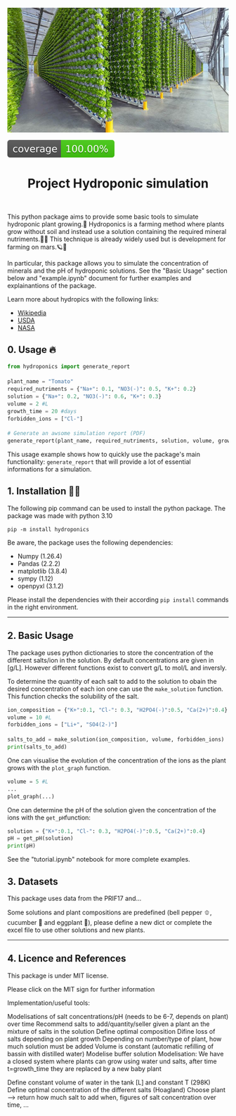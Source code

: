 ![Project Logo](assets/hydroponics_illustration.jpg)

![Coverage Status](assets/coverage-badge.svg)

<h1 align="center">
Project Hydroponic simulation
</h1>

<br>

This python package aims to provide some basic tools to simulate hydroponic plant growing.🌱 Hydroponics is a farming method where plants grow without soil and instead use a solution containing the required mineral nutriments.👨‍🌾 This technique is already widely used but is development for farming on mars.🪐🚀

In particular, this package allows you to simulate the concentration of minerals and the pH of hydroponic solutions.
See the "Basic Usage" section below and "example.ipynb" document for further examples and explainantions of the package.

Learn more about hydropics with the following links: 
 - [Wikipedia](https://en.wikipedia.org/wiki/Hydroponics#:~:text=Hydroponics%20is%20a%20type%20of,solutions%20in%20an%20artificial%20environment)
 - [USDA](https://www.nal.usda.gov/farms-and-agricultural-production-systems/hydroponics)
 - [NASA](https://www.nasa.gov/science-research/nasa-plant-researchers-explore-question-of-deep-space-food-crops/)



## 0. Usage 🔥

```python
from hydroponics import generate_report

plant_name = "Tomato"
required_nutriments = {"Na+": 0.1, "NO3(-)": 0.5, "K+": 0.2}
solution = {"Na+": 0.2, "NO3(-)": 0.6, "K+": 0.3}
volume = 2 #L
growth_time = 20 #days
forbidden_ions = ["Cl-"]

# Generate an awsome simulation report (PDF)
generate_report(plant_name, required_nutriments, solution, volume, growth_time, forbidden_ions = forbidden_ions)

```

This usage example shows how to quickly use the package's main functionality: `generate_report` that will provide a lot of essential informations for a simulation.


## 1. Installation 👩‍💻
The following pip command can be used to install the python package. The package was made with python 3.10
```
pip -m install hydroponics
```
  
Be aware, the package uses the following dependencies:
 * Numpy (1.26.4)
 * Pandas (2.2.2)
 * matplotlib (3.8.4)
 * sympy (1.12)
 * openpyxl (3.1.2)

Please install the dependencies with their according `pip install` commands in the right environment.


----
## 2. Basic Usage  
The package uses python dictionaries to store the concentration of the different salts/ion in the solution. By default concentrations are given in [g/L]. However different functions exist to convert g/L to mol/L and inversly.

To determine the quantity of each salt to add to the solution to obain the desired concentration of each ion one can use the `make_solution` function. This function checks the solubility of the salt. 
```python
ion_composition = {"K+":0.1, "Cl-": 0.3, "H2PO4(-)":0.5, "Ca(2+)":0.4} #desired concentrations in [g/L]
volume = 10 #L
forbidden_ions = ["Li+", "SO4(2-)"]

salts_to_add = make_solution(ion_composition, volume, forbidden_ions)
print(salts_to_add)
```

One can visualise the evolution of the concentration of the ions as the plant grows with the `plot_graph` function.
```python
volume = 5 #L
...
plot_graph(...)
```

One can determine the pH of the solution given the concentration  of the ions with the `get_pH`function:
```python
solution = {"K+":0.1, "Cl-": 0.3, "H2PO4(-)":0.5, "Ca(2+)":0.4}
pH = get_pH(solution)
print(pH)
```
See the "tutorial.ipynb" notebook for more complete examples.

## 3. Datasets  
This package uses data from the PRIF17 and...

Some solutions and plant compositions are predefined (bell pepper 🫑, cucumber 🥒 and eggplant 🍆), please define a new dict or complete the excel file to use other solutions and new plants.

----

## 4. Licence and References  
This package is under MIT license.

Please click on the MIT sign for further information



Implementation/useful tools:

Modelisations of salt concentrations/pH (needs to be 6-7, depends on plant) over time
Recommend salts to add/quantity/seller given a plant an the mixture of salts in the solution
Define optimal composition
Difine loss of salts depending on plant growth
Depending on number/type of plant, how much solution must be added
Volume is constant (automatic refilling of bassin with distilled water)
Modelise buffer solution
Modelisation: We have a closed system where plants can grow using water und salts, after time t=growth_time they are replaced by a new baby plant

Define constant volume of water in the tank [L] and constant T (298K)
Define optimal concentration of the different salts (Hoagland)
Choose plant --> return how much salt to add when, figures of salt concentration over time, ...




